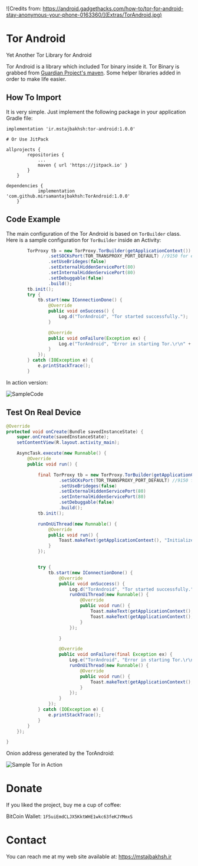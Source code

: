 ![Credits from: https://android.gadgethacks.com/how-to/tor-for-android-stay-anonymous-your-phone-0163360/](Extras/TorAndroid.jpg)

# Tor Android

Yet Another Tor Library for Android

Tor Android is a library which included Tor binary inside it. Tor Binary is grabbed from [Guardian Project's maven](https://github.com/guardianproject/gpmaven/blob/master/org/torproject/tor-android-binary/). Some helper libraries added in order to make life easier.

## How To Import

It is very simple. Just implement the following package in your application Gradle file:

```shell
implementation 'ir.mstajbakhsh:tor-android:1.0.0'

# Or Use JitPack

allprojects {
		repositories {
			...
			maven { url 'https://jitpack.io' }
		}
	}

dependencies {
	        implementation 'com.github.mirsamantajbakhsh:TorAndroid:1.0.0'
	}
```

## Code Example

The main configuration of the Tor Android is based on ```TorBuilder``` class. Here is a sample configuration for ```TorBuilder``` inside an Activity:

```java
        TorProxy tb = new TorProxy.TorBuilder(getApplicationContext())
                .setSOCKsPort(TOR_TRANSPROXY_PORT_DEFAULT) //9150 for example
                .setUseBrideges(false)
                .setExternalHiddenServicePort(80)
                .setInternalHiddenServicePort(80)
                .setDebuggable(false)
                .build();
        tb.init();
        try {
            tb.start(new IConnectionDone() {
                @Override
                public void onSuccess() {
                    Log.d("TorAndroid", "Tor started successfully.");
                }

                @Override
                public void onFailure(Exception ex) {
                    Log.e("TorAndroid", "Error in starting Tor.\r\n" + ex.getMessage());
                }
            });
        } catch (IOException e) {
            e.printStackTrace();
        }
```

In action version:

![SampleCode](Extras/SampleCode.png)

## Test On Real Device

```java
@Override
protected void onCreate(Bundle savedInstanceState) {
    super.onCreate(savedInstanceState);
    setContentView(R.layout.activity_main);

    AsyncTask.execute(new Runnable() {
        @Override
        public void run() {

            final TorProxy tb = new TorProxy.TorBuilder(getApplicationContext())
                    .setSOCKsPort(TOR_TRANSPROXY_PORT_DEFAULT) //9150 for example
                    .setUseBrideges(false)
                    .setExternalHiddenServicePort(80)
                    .setInternalHiddenServicePort(80)
                    .setDebuggable(false)
                    .build();
            tb.init();

            runOnUiThread(new Runnable() {
                @Override
                public void run() {
                    Toast.makeText(getApplicationContext(), "Initialized", Toast.LENGTH_LONG).show();
                }
            });


            try {
                tb.start(new IConnectionDone() {
                    @Override
                    public void onSuccess() {
                        Log.d("TorAndroid", "Tor started successfully.");
                        runOnUiThread(new Runnable() {
                            @Override
                            public void run() {
                                Toast.makeText(getApplicationContext(), "TOR is OK.", Toast.LENGTH_LONG).show();
                                Toast.makeText(getApplicationContext(), tb.getOnionAddress(), Toast.LENGTH_LONG).show();
                            }
                        });

                    }

                    @Override
                    public void onFailure(final Exception ex) {
                        Log.e("TorAndroid", "Error in starting Tor.\r\n" + ex.getMessage());
                        runOnUiThread(new Runnable() {
                            @Override
                            public void run() {
                                Toast.makeText(getApplicationContext(), "Error\r\n" + ex.getMessage(), Toast.LENGTH_LONG).show();
                            }
                        });
                    }
                });
            } catch (IOException e) {
                e.printStackTrace();
            }
        }
    });

}
```

Onion address generated by the TorAndroid:

![Sample Tor in Action](Extras/SampleTor.jpg)

# Donate

If you liked the project, buy me a cup of coffee:

BitCoin Wallet: ```1F5uiEmdCLJX5KktWHE1wkc63feKJYMmxS```

# Contact

You can reach me at my web site available at: https://mstajbakhsh.ir


